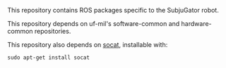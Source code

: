 This repository contains ROS packages specific to the
SubjuGator robot.

This repository depends on uf-mil's software-common and
hardware-common repositories.

This repository also depends on
[socat](http://www.dest-unreach.org/socat/), installable
with:

    sudo apt-get install socat

